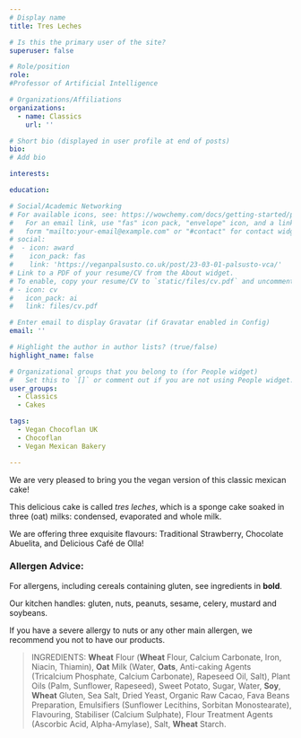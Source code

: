 ```yaml
---
# Display name
title: Tres Leches

# Is this the primary user of the site?
superuser: false

# Role/position
role: 
#Professor of Artificial Intelligence

# Organizations/Affiliations
organizations:
  - name: Classics
    url: ''

# Short bio (displayed in user profile at end of posts)
bio: 
# Add bio

interests: 

education:

# Social/Academic Networking
# For available icons, see: https://wowchemy.com/docs/getting-started/page-builder/#icons
#   For an email link, use "fas" icon pack, "envelope" icon, and a link in the
#   form "mailto:your-email@example.com" or "#contact" for contact widget.
# social:
#  - icon: award
#    icon_pack: fas
#    link: 'https://veganpalsusto.co.uk/post/23-03-01-palsusto-vca/'
# Link to a PDF of your resume/CV from the About widget.
# To enable, copy your resume/CV to `static/files/cv.pdf` and uncomment the lines below.
# - icon: cv
#   icon_pack: ai
#   link: files/cv.pdf

# Enter email to display Gravatar (if Gravatar enabled in Config)
email: ''

# Highlight the author in author lists? (true/false)
highlight_name: false

# Organizational groups that you belong to (for People widget)
#   Set this to `[]` or comment out if you are not using People widget.
user_groups:
  - Classics
  - Cakes

tags: 
  - Vegan Chocoflan UK
  - Chocoflan
  - Vegan Mexican Bakery

---
```


We are very pleased to bring you the vegan version of this classic mexican cake!

This delicious cake is called _tres leches_, which is a sponge cake soaked in three (oat) milks: condensed, evaporated and whole milk. 

We are offering three exquisite flavours: Traditional Strawberry, Chocolate Abuelita, and Delicious Café de Olla! 

### Allergen Advice:
For allergens, including cereals containing gluten, see ingredients in **bold**.

Our kitchen handles: gluten, nuts, peanuts, sesame, celery, mustard and soybeans.

If you have a severe allergy to nuts or any other main allergen, we recommend you not to have our products.

> INGREDIENTS: **Wheat** Flour (**Wheat** Flour, Calcium Carbonate, Iron, Niacin, Thiamin), **Oat** Milk (Water, **Oats**, Anti-caking Agents (Tricalcium Phosphate, Calcium Carbonate), Rapeseed Oil, Salt), Plant Oils (Palm, Sunflower, Rapeseed), Sweet Potato, Sugar, Water, **Soy**, **Wheat** Gluten, Sea Salt, Dried Yeast, Organic Raw Cacao, Fava Beans Preparation, Emulsifiers (Sunflower Lecithins, Sorbitan Monostearate),  Flavouring, Stabiliser (Calcium Sulphate), Flour Treatment Agents (Ascorbic Acid, Alpha-Amylase), Salt, **Wheat** Starch.
